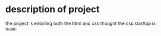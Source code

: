 # description of project
the project is entailing both the html and css 
thought the css starttup is basic

